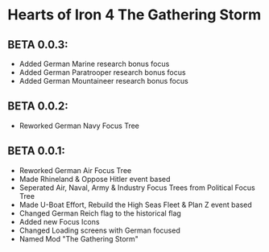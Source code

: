 # Hearts of Iron 4 The Gathering Storm
## BETA 0.0.3:
 - Added German Marine research bonus focus
 - Added German Paratrooper research bonus focus
 - Added German Mountaineer research bonus focus
## BETA 0.0.2:
 - Reworked German Navy Focus Tree
## BETA 0.0.1:
 - Reworked German Air Focus Tree
 - Made Rhineland & Oppose Hitler event based
 - Seperated Air, Naval, Army & Industry Focus Trees from Political Focus Tree
 - Made U-Boat Effort, Rebuild the High Seas Fleet & Plan Z event based
 - Changed German Reich flag to the historical flag
 - Added new Focus Icons
 - Changed Loading screens with German focused
 - Named Mod "The Gathering Storm"
